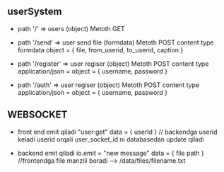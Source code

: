 ## userSystem

* path '/' => users (object) Metoth GET

* path '/send' => user send file (formdata) Metoth POST content type formdata  object = { file, from_userid, to_userid, caption }

* path '/register' =>  user regiser (object) Metoth POST content type application/json = object = { username, password }

* path '/auth' =>  user regiser (object) Metoth POST content type application/json = object = { username, password }

## WEBSOCKET

* front end emit qiladi "user:get"  data = { userId } // backendga userid keladi userid orqali user_socket_id ni databasedan update qiladi 

* backend emit qiladi io.emit = "new message" data = { file path } //frontendga file manzili boradi --> /data/files/filename.txt


